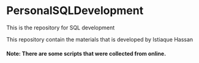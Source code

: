 # PersonalSQLDevelopment
This is the repository for SQL development

This repository contain the materials that is developed by Istiaque Hassan

#### Note: There are some scripts that were collected from online.